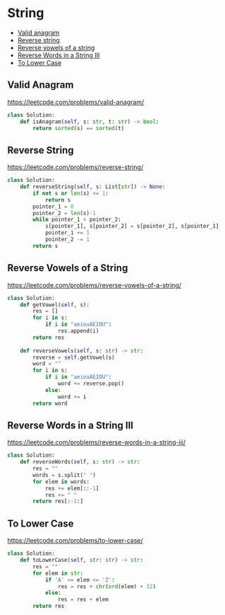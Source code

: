 # String

+ [Valid anagram](#valid-anagram)
+ [Reverse string](#reverse-string)
+ [Reverse vowels of a string](#reverse-vowerls-of-a-string)
+ [Reverse Words in a String III](#reverse-words-in-a-string-iii)
+ [To Lower Case](#to-lower-case)


## Valid Anagram

https://leetcode.com/problems/valid-anagram/

```python
class Solution:
    def isAnagram(self, s: str, t: str) -> bool:
        return sorted(s) == sorted(t)
```

## Reverse String

https://leetcode.com/problems/reverse-string/

```python
class Solution:
    def reverseString(self, s: List[str]) -> None:
        if not s or len(s) <= 1:
            return s
        pointer_1 = 0
        pointer_2 = len(s)-1
        while pointer_1 < pointer_2:
            s[pointer_1], s[pointer_2] = s[pointer_2], s[pointer_1]
            pointer_1 += 1
            pointer_2 -= 1
        return s
``` 

## Reverse Vowels of a String

https://leetcode.com/problems/reverse-vowels-of-a-string/

```python
class Solution:  
    def getVowel(self, s):
        res = []
        for i in s:
            if i in "aeiouAEIOU":
                res.append(i)
        return res
    
    def reverseVowels(self, s: str) -> str:
        reverse = self.getVowel(s)
        word = ""
        for i in s:
            if i in "aeiouAEIOU":
                word += reverse.pop()
            else:
                word += i
        return word 
```

## Reverse Words in a String III

https://leetcode.com/problems/reverse-words-in-a-string-iii/

```python
class Solution:
    def reverseWords(self, s: str) -> str:
        res = ""
        words = s.split(" ")
        for elem in words:
            res += elem[::-1]
            res += " "
        return res[:-1:]
```

## To Lower Case

https://leetcode.com/problems/to-lower-case/

```python
class Solution:
    def toLowerCase(self, str: str) -> str:
        res = ""
        for elem in str:
            if 'A' <= elem <= 'Z':
                res = res + chr(ord(elem) + 32)
            else:
                res = res + elem
        return res
```